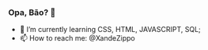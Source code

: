 ### Opa, Bão? 👋


- 🌱 I’m currently learning CSS, HTML, JAVASCRIPT, SQL;
- 📫 How to reach me: @XandeZippo

